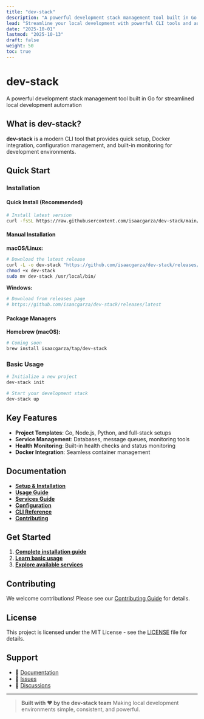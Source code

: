 ```yaml
---
title: "dev-stack"
description: "A powerful development stack management tool built in Go for streamlined local development automation"
lead: "Streamline your local development with powerful CLI tools and automated service management"
date: "2025-10-01"
lastmod: "2025-10-13"
draft: false
weight: 50
toc: true
---
```


# dev-stack

A powerful development stack management tool built in Go for streamlined local development automation

## What is dev-stack?

**dev-stack** is a modern CLI tool that provides quick setup, Docker integration, configuration management, and built-in monitoring for development environments.

## Quick Start

### Installation

#### Quick Install (Recommended)

```bash
# Install latest version
curl -fsSL https://raw.githubusercontent.com/isaacgarza/dev-stack/main/install.sh | bash
```

#### Manual Installation

**macOS/Linux:**

```bash
# Download the latest release
curl -L -o dev-stack "https://github.com/isaacgarza/dev-stack/releases/latest/download/dev-stack-$(uname -s | tr '[:upper:]' '[:lower:]')-$(uname -m)"
chmod +x dev-stack
sudo mv dev-stack /usr/local/bin/
```

**Windows:**

```powershell
# Download from releases page
# https://github.com/isaacgarza/dev-stack/releases/latest
```

#### Package Managers

**Homebrew (macOS):**

```bash
# Coming soon
brew install isaacgarza/tap/dev-stack
```

### Basic Usage

```bash
# Initialize a new project
dev-stack init

# Start your development stack
dev-stack up
```

## Key Features

- **Project Templates**: Go, Node.js, Python, and full-stack setups
- **Service Management**: Databases, message queues, monitoring tools
- **Health Monitoring**: Built-in health checks and status monitoring
- **Docker Integration**: Seamless container management

## Documentation

- **[Setup & Installation](setup.md)**
- **[Usage Guide](usage.md)**
- **[Services Guide](services.md)**
- **[Configuration](configuration.md)**
- **[CLI Reference](reference.md)**
- **[Contributing](contributing.md)**

## Get Started

1. **[Complete installation guide](setup.md)**
2. **[Learn basic usage](usage.md)**
3. **[Explore available services](services.md)**

## Contributing

We welcome contributions! Please see our [Contributing Guide](contributing.md) for details.

## License

This project is licensed under the MIT License - see the [LICENSE](https://github.com/isaacgarza/dev-stack/blob/main/LICENSE) file for details.

## Support

- 📖 [Documentation](/)
- 🐛 [Issues](https://github.com/isaacgarza/dev-stack/issues)
- 💬 [Discussions](https://github.com/isaacgarza/dev-stack/discussions)

---

> **Built with ❤️ by the dev-stack team**
> Making local development environments simple, consistent, and powerful.
